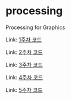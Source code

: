 # processing
Processing for Graphics

Link: [1주차 코드][1Link]

[1Link]: https://google.com "Go google"

Link: [2주차 코드][2Link]

[2Link]: https://google.com "Go google"

Link: [3주차 코드][3Link]

[3Link]: https://google.com "Go google"

Link: [4주차 코드][4Link]

[4Link]: https://google.com "Go google"

Link: [5주차 코드][5Link]

[5Link]: https://google.com "Go google"
